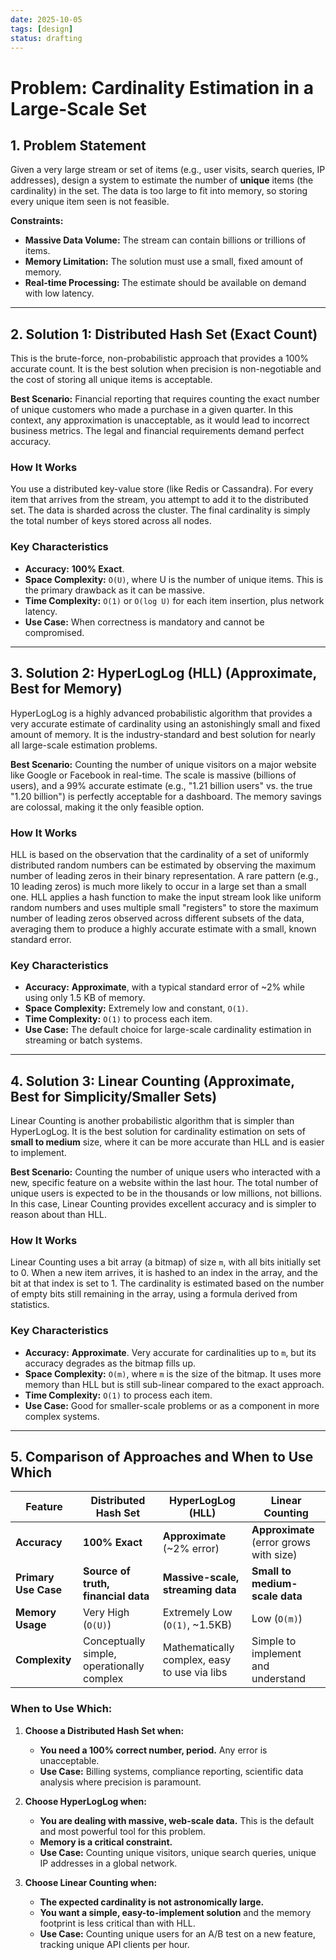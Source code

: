 ```yaml
---
date: 2025-10-05
tags: [design]
status: drafting
---
```


# Problem: Cardinality Estimation in a Large-Scale Set

## 1. Problem Statement

Given a very large stream or set of items (e.g., user visits, search queries, IP addresses), design a system to estimate the number of **unique** items (the cardinality) in the set. The data is too large to fit into memory, so storing every unique item seen is not feasible.

**Constraints:**

*   **Massive Data Volume:** The stream can contain billions or trillions of items.
*   **Memory Limitation:** The solution must use a small, fixed amount of memory.
*   **Real-time Processing:** The estimate should be available on demand with low latency.

---

## 2. Solution 1: Distributed Hash Set (Exact Count)

This is the brute-force, non-probabilistic approach that provides a 100% accurate count. It is the best solution when precision is non-negotiable and the cost of storing all unique items is acceptable.

**Best Scenario:** Financial reporting that requires counting the exact number of unique customers who made a purchase in a given quarter. In this context, any approximation is unacceptable, as it would lead to incorrect business metrics. The legal and financial requirements demand perfect accuracy.

### How It Works
You use a distributed key-value store (like Redis or Cassandra). For every item that arrives from the stream, you attempt to add it to the distributed set. The data is sharded across the cluster. The final cardinality is simply the total number of keys stored across all nodes.

### Key Characteristics
*   **Accuracy:** **100% Exact**.
*   **Space Complexity:** `O(U)`, where U is the number of unique items. This is the primary drawback as it can be massive.
*   **Time Complexity:** `O(1)` or `O(log U)` for each item insertion, plus network latency.
*   **Use Case:** When correctness is mandatory and cannot be compromised.

---

## 3. Solution 2: HyperLogLog (HLL) (Approximate, Best for Memory)

HyperLogLog is a highly advanced probabilistic algorithm that provides a very accurate estimate of cardinality using an astonishingly small and fixed amount of memory. It is the industry-standard and best solution for nearly all large-scale estimation problems.

**Best Scenario:** Counting the number of unique visitors on a major website like Google or Facebook in real-time. The scale is massive (billions of users), and a 99% accurate estimate (e.g., "1.21 billion users" vs. the true "1.20 billion") is perfectly acceptable for a dashboard. The memory savings are colossal, making it the only feasible option.

### How It Works
HLL is based on the observation that the cardinality of a set of uniformly distributed random numbers can be estimated by observing the maximum number of leading zeros in their binary representation. A rare pattern (e.g., 10 leading zeros) is much more likely to occur in a large set than a small one. HLL applies a hash function to make the input stream look like uniform random numbers and uses multiple small "registers" to store the maximum number of leading zeros observed across different subsets of the data, averaging them to produce a highly accurate estimate with a small, known standard error.

### Key Characteristics
*   **Accuracy:** **Approximate**, with a typical standard error of ~2% while using only 1.5 KB of memory.
*   **Space Complexity:** Extremely low and constant, `O(1)`.
*   **Time Complexity:** `O(1)` to process each item.
*   **Use Case:** The default choice for large-scale cardinality estimation in streaming or batch systems.

---

## 4. Solution 3: Linear Counting (Approximate, Best for Simplicity/Smaller Sets)

Linear Counting is another probabilistic algorithm that is simpler than HyperLogLog. It is the best solution for cardinality estimation on sets of **small to medium** size, where it can be more accurate than HLL and is easier to implement.

**Best Scenario:** Counting the number of unique users who interacted with a new, specific feature on a website within the last hour. The total number of unique users is expected to be in the thousands or low millions, not billions. In this case, Linear Counting provides excellent accuracy and is simpler to reason about than HLL.

### How It Works
Linear Counting uses a bit array (a bitmap) of size `m`, with all bits initially set to 0. When a new item arrives, it is hashed to an index in the array, and the bit at that index is set to 1. The cardinality is estimated based on the number of empty bits still remaining in the array, using a formula derived from statistics.

### Key Characteristics
*   **Accuracy:** **Approximate**. Very accurate for cardinalities up to `m`, but its accuracy degrades as the bitmap fills up.
*   **Space Complexity:** `O(m)`, where `m` is the size of the bitmap. It uses more memory than HLL but is still sub-linear compared to the exact approach.
*   **Time Complexity:** `O(1)` to process each item.
*   **Use Case:** Good for smaller-scale problems or as a component in more complex systems.

---

## 5. Comparison of Approaches and When to Use Which

| Feature             | Distributed Hash Set                       | HyperLogLog (HLL)                          | Linear Counting                            |
| ------------------- | ------------------------------------------ | ------------------------------------------ | ------------------------------------------ |
| **Accuracy**        | **100% Exact**                             | **Approximate** (~2% error)                | **Approximate** (error grows with size)    |
| **Primary Use Case**| **Source of truth, financial data**        | **Massive-scale, streaming data**          | **Small to medium-scale data**             |
| **Memory Usage**    | Very High (`O(U)`)                        | Extremely Low (`O(1)`, ~1.5KB)             | Low (`O(m)`)                               |
| **Complexity**      | Conceptually simple, operationally complex | Mathematically complex, easy to use via libs | Simple to implement and understand         |

### When to Use Which:

1.  **Choose a Distributed Hash Set when:**
    *   **You need a 100% correct number, period.** Any error is unacceptable.
    *   **Use Case:** Billing systems, compliance reporting, scientific data analysis where precision is paramount.

2.  **Choose HyperLogLog when:**
    *   **You are dealing with massive, web-scale data.** This is the default and most powerful tool for this problem.
    *   **Memory is a critical constraint.**
    *   **Use Case:** Counting unique visitors, unique search queries, unique IP addresses in a global network.

3.  **Choose Linear Counting when:**
    *   **The expected cardinality is not astronomically large.**
    *   **You want a simple, easy-to-implement solution** and the memory footprint is less critical than with HLL.
    *   **Use Case:** Counting unique users for an A/B test on a new feature, tracking unique API clients per hour.


